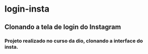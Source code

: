# login-insta
## Clonando a tela de login do Instagram 

### Projeto realizado  no curso da dio, clonando a interface do insta.

